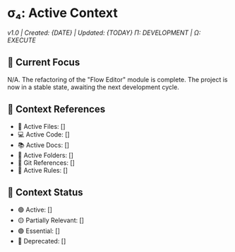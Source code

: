 # σ₄: Active Context
*v1.0 | Created: {DATE} | Updated: {TODAY}*
*Π: DEVELOPMENT | Ω: EXECUTE*

## 🔮 Current Focus
N/A. The refactoring of the "Flow Editor" module is complete. The project is now in a stable state, awaiting the next development cycle.

## 📎 Context References
- 📄 Active Files: []
- 💻 Active Code: []
- 📚 Active Docs: []
- 📁 Active Folders: []
- 🔄 Git References: []
- 📏 Active Rules: []

## 📡 Context Status
- 🟢 Active: []
- 🟡 Partially Relevant: []
- 🟣 Essential: []
- 🔴 Deprecated: []